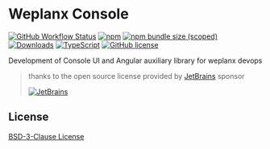 # Weplanx Console

[![GitHub Workflow Status](https://img.shields.io/github/actions/workflow/status/weplanx/console/publish.yml?label=publish)]()
[![npm](https://img.shields.io/npm/v/@weplanx/ng.svg?style=flat-square)](https://www.npmjs.com/package/@weplanx/ng)
[![npm bundle size (scoped)](https://img.shields.io/bundlephobia/min/@weplanx/ng?style=flat-square)](https://www.npmjs.com/package/@weplanx/ng)
[![Downloads](https://img.shields.io/npm/dm/@weplanx/ng.svg?style=flat-square)](https://www.npmjs.com/package/@weplanx/ng)
[![TypeScript](https://img.shields.io/badge/%3C%2F%3E-TypeScript-blue.svg?style=flat-square)](https://www.typescriptlang.org/)
[![GitHub license](https://img.shields.io/github/license/weplanx/console?style=flat-square)](https://raw.githubusercontent.com/weplanx/console/main/LICENSE)

Development of Console UI and Angular auxiliary library for weplanx devops

> thanks to the open source license provided by [JetBrains](https://www.jetbrains.com/?from=ngx-bit) sponsor
>
> [![JetBrains](https://cdn.kainonly.com/assets/jetbrains.svg)](https://www.jetbrains.com/?from=ngx-bit)

## License

[BSD-3-Clause License](https://github.com/weplanx/console/blob/main/LICENSE)
